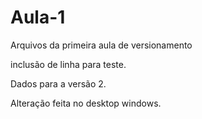 ﻿# Aula-1


Arquivos da primeira aula de versionamento



inclusão de linha para teste.



Dados para a versão 2.

Alteração feita no desktop windows.